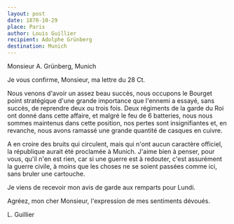 ```yaml
---
layout: post
date: 1870-10-29
place: Paris
author: Louis Guillier
recipient: Adolphe Grünberg
destination: Munich
---
```


Monsieur A. Grünberg, Munich


Je vous confirme, Monsieur, ma lettre du 28 Ct.

Nous venons d'avoir un assez beau succès, nous occupons le Bourget point
stratégique d'une grande importance que l'ennemi a essayé, sans succès, de
reprendre deux ou trois fois. Deux régiments de la garde du Roi ont donné dans
cette affaire, et malgré le feu de 6 batteries, nous nous sommes maintenus dans
cette position, nos pertes sont insignifiantes et, en revanche, nous avons
ramassé une grande quantité de casques en cuivre.

A en croire des bruits qui circulent, mais qui n'ont aucun caractère officiel,
la république aurait été proclamée à Munich. J'aime bien à penser, pour vous,
qu'il n'en est rien, car si une guerre est à redouter, c'est assurément la
guerre civile, à moins que les choses ne se soient passées comme ici, sans
bruler une cartouche.

Je viens de recevoir mon avis de garde aux remparts pour Lundi.

Agréez, mon cher Monsieur, l'expression de mes sentiments dévoués.

L. Guillier

